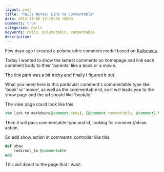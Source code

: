 ```yaml
---
layout: post
title: "Rails Notes: Link to Commentable"
date: 2014-11-08 17:19:09 +0800
comments: true
categories: Rails
keywords: rails, polymorphic, commentable
description: 
---
```

Few days ago I created a polymorphic comment model based on [Railscasts](http://railscasts.com/episodes/154-polymorphic-association).

Today I wanted to show the lastest comments on homepage and link each comment body to their 'parents' like a book or a movie.

The link path was a bit tricky and finally I figured it out.

What you need here is this particular comment's commentable type like 'book' or 'movie', as well as the commentable id, so it will leads you to the show page and the url should like 'book/id'.

<!-- more -->

The view page could look like this.

```ruby
<%= link_to markdown(@comment.body), [@comment.commentable, @comment] %>
``` 

Then it will pass commentable type and id, looking for comment/show action.

So add show action in comments_controller like this

```ruby
def show
	redirect_to @commentable
end
```
This will direct to the page that I want.

